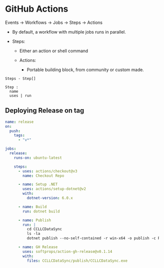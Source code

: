 # GitHub Actions

Events -> Workflows -> Jobs -> Steps -> Actions

- By default, a workflow with multiple jobs runs in parallel.

- Steps:
  - Either an action or shell command

  - Actions:
    - Portable building block, from community or custom made.


```
Steps - Step[]

Step : 
  name
  uses | run
```


## Deploying Release on tag

```yaml
name: release
on:
  push:
    tags:
      - "v*"

jobs:
  release:
    runs-on: ubuntu-latest

    steps:
      - uses: actions/checkout@v3
        name: Checkout Repo

      - name: Setup .NET
        uses: actions/setup-dotnet@v2
        with:
          dotnet-version: 6.0.x

      - name: Build
        run: dotnet build

      - name: Publish
        run: |
          cd CCLLCDataSync
          ls -la
          dotnet publish --no-self-contained -r win-x64 -o publish -c Release -p:DebugType=None -p:PublishSingleFile=true

      - name: GH Release
        uses: softprops/action-gh-release@v0.1.14
        with:
          files: CCLLCDataSync/publish/CCLLCDataSync.exe
```
